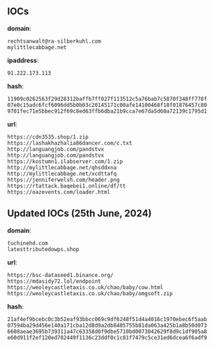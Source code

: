 
## IOCs

__domain__:

```text
rechtsanwalt@ra-silberkuhl.com
mylittlecabbage.net
```
__ipaddress__:

```text
91.222.173.113
```
__hash__:

```text
11909c0262563f29d28312baffb7ff027f113512c5a76bab7c5870f348ff778f
07e0c15adc6fcf6096dd5b0b03c20145171c00afe14100468f18f01876457c80
9701fec71e5bbec912f69c8ed63ffb6dba21b9cca7e67da5d60a72139c1795d1
```
__url__:

```text
https://cdn3535.shop/1.zip
https://lashakhazhalia86dancer.com/c.txt
http://languangjob.com/pandstvx
http://languangjob.com/pandstvx
https://kostumn1.ilabserver.com/1.zip
http://mylittlecabbage.net/qhsddxna
http://mylittlecabbage.net/xcdttafq
https://jenniferwelsh.com/header.png
https://rtattack.baqebei1.online/df/tt
https://oazevents.com/loader.html
```

## Updated IOCs (25th June, 2024)

__domain__:

```text
tuchinehd.com
latesttributedowps.shop
```
__url__:

```text
https://bsc-dataseed1.binance.org/
https://mdasidy72.lol/endpoint
https://weoleycastletaxis.co.uk/chao/baby/cow.html
https://weoleycastletaxis.co.uk/chao/baby/omgsoft.zip
```
__hash__:

```text
21af4ef9bcebc0c3b52eaf93bbcc069c9df6248f51d4a4016c1970ebec6f5aab
07594ba29d456e140a171cba12d8d9a2db8405755b81da063a425b1a8b50d073
6608aeae3695b739311a47c63358d0f9dbe5710bd0073042629f8d9c1df905a8
e60d911f2ef120ed782449f1136c23ddf0c1c81f7479c5ce31ed6dcea6f6adf9
```
